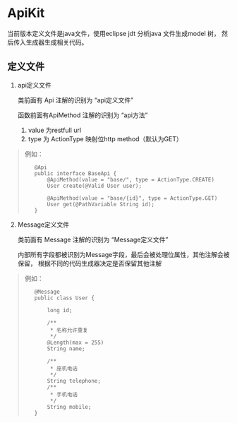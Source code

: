 # ApiKit


当前版本定义文件是java文件，使用eclipse jdt 分析java 文件生成model 树，
然后传入生成器生成相关代码。

## 定义文件

1. api定义文件

    类前面有 Api 注解的识别为 “api定义文件”
    
    函数前面有ApiMethod 注解的识别为 “api方法”
        
    1. value 为restfull url
    2. type 为 ActionType 映射位http method（默认为GET）
        
>    例如：
>    
>```
>    @Api
>    public interface BaseApi {
>        @ApiMethod(value = "base/", type = ActionType.CREATE)
>        User create(@Valid User user);
>        
>        @ApiMethod(value = "base/{id}", type = ActionType.GET)
>        User get(@PathVariable String id);
>    }
>```

2. Message定义文件

    类前面有 Message 注解的识别为 “Message定义文件”
    
    内部所有字段都被识别为Message字段，最后会被处理位属性，其他注解会被保留，
    根据不同的代码生成器决定是否保留其他注解
    
>   例如：
>
>```
>    @Message
>    public class User {
>    
>        long id;
>    
>        /**
>         * 名称允许重复
>         */
>        @Length(max = 255)
>        String name;
>    
>        /**
>         * 座机电话
>         */
>        String telephone;
>        /**
>         * 手机电话
>         */
>        String mobile;
>    }
>```





